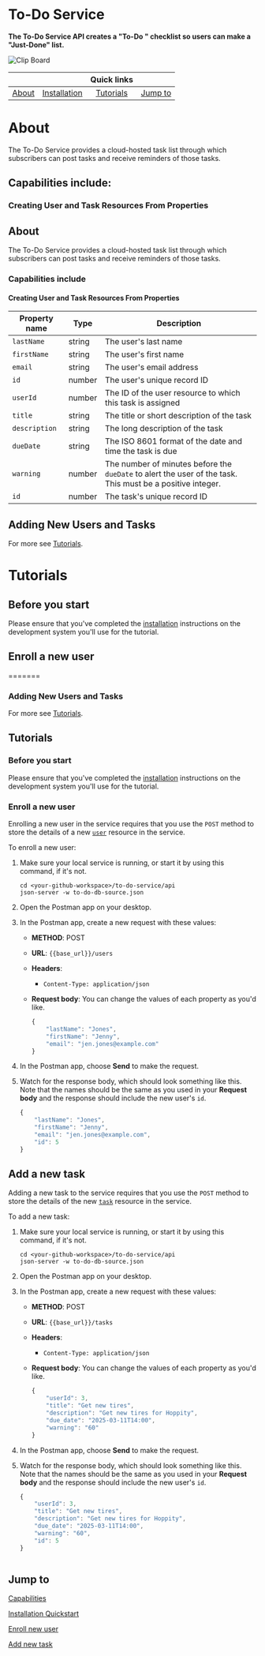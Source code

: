 # To-Do Service

**The To-Do Service API creates a "To-Do
" checklist so users can make a "Just-Done" list.**

![Clip Board](https://publicdomainvectors.org/photos/mono-kdeprint-report.png)

|   |           |   **Quick links**         |           |
|:-----------------:|:---------:|:---------:|:---------:|
| [About](#about)  | [Installation](https://github.com/UWC2-APIDOC/to-do-service-au25/blob/main/docs/before-you-start-a-tutorial.md) | [Tutorials](#tutorials) | [Jump to](#jump-to) |

# About
The To-Do Service provides a cloud-hosted task list through which subscribers can post tasks and receive reminders of those tasks.

## Capabilities include:

### Creating User and Task Resources From Properties


## About

The To-Do Service provides a cloud-hosted task list through which subscribers can post tasks and receive reminders of those tasks.

### Capabilities include

#### Creating User and Task Resources From Properties

| Property name | Type | Description |
|---------------|------|-------------|
| `lastName` | string | The user's last name |
| `firstName` | string | The user's first name |
| `email` | string | The user's email address |
| `id` | number | The user's unique record ID |
| `userId` | number | The ID of the user resource to which this task is assigned |
| `title` | string | The title or short description of the task |
| `description` | string | The long description of the task |
| `dueDate` | string | The ISO 8601 format of the date and time the task is due |
| `warning` | number | The number of minutes before the `dueDate` to alert the user of the task. This must be a positive integer. |
| `id` | number | The task's unique record ID |

## Adding New Users and Tasks
For more see [Tutorials](#tutorials).


# Tutorials
## Before you start

Please ensure that you've completed the [installation](../before-you-start-a-tutorial.md) instructions on the development system you'll use for the tutorial.

## Enroll a new user
=======
### Adding New Users and Tasks

For more see [Tutorials](#tutorials).

## Tutorials

### Before you start

Please ensure that you've completed the [installation](../before-you-start-a-tutorial.md) instructions on the development system you'll use for the tutorial.

### Enroll a new user

Enrolling a new user in the service requires that you use the `POST` method to store the details of a new [`user`](../api/user.md) resource in the service.

To enroll a new user:

1. Make sure your local service is running, or start it by using this command, if it's not.

    ```shell
    cd <your-github-workspace>/to-do-service/api
    json-server -w to-do-db-source.json
    ```

2. Open the Postman app on your desktop.
3. In the Postman app, create a new request with these values:
    * **METHOD**: POST
    * **URL**: `{{base_url}}/users`
    * **Headers**:
        * `Content-Type: application/json`
    * **Request body**:
        You can change the values of each property as you'd like.

        ```js
        {
            "lastName": "Jones",
            "firstName": "Jenny",
            "email": "jen.jones@example.com"
        }
        ```

4. In the Postman app, choose **Send** to make the request.
5. Watch for the response body, which should look something like this. Note that the names should be the same as you used in your **Request body** and the response should include the new user's `id`.

    ```js
    {
        "lastName": "Jones",
        "firstName": "Jenny",
        "email": "jen.jones@example.com",
        "id": 5
    }
    ```

## Add a new task

Adding a new task to the service requires that you use the `POST` method to store the details of the new [`task`](../api/task.md) resource in the service.

To add a new task:

1. Make sure your local service is running, or start it by using this command, if it's not.

    ```shell
    cd <your-github-workspace>/to-do-service/api
    json-server -w to-do-db-source.json
    ```

1. Open the Postman app on your desktop.
1. In the Postman app, create a new request with these values:
    * **METHOD**: POST
    * **URL**: `{{base_url}}/tasks`
    * **Headers**:
        * `Content-Type: application/json`
    * **Request body**:
        You can change the values of each property as you'd like.

        ```js
        {
            "userId": 3,
            "title": "Get new tires",
            "description": "Get new tires for Hoppity",
            "due_date": "2025-03-11T14:00",
            "warning": "60"
        }
        ```

1. In the Postman app, choose **Send** to make the request.
1. Watch for the response body, which should look something like this. Note that the names should be the same as you used in your **Request body** and the response should include the new user's `id`.

    ```js
    {
        "userId": 3,
        "title": "Get new tires",
        "description": "Get new tires for Hoppity",
        "due_date": "2025-03-11T14:00",
        "warning": "60",
        "id": 5
    }



## Jump to

[Capabilities](#capabilities-include)

[Installation Quickstart](https://github.com/UWC2-APIDOC/to-do-service-au25/blob/main/docs/before-you-start-a-tutorial.md)

[Enroll new user](#enroll-a-new-user)

[Add new task](#add-a-new-task)
